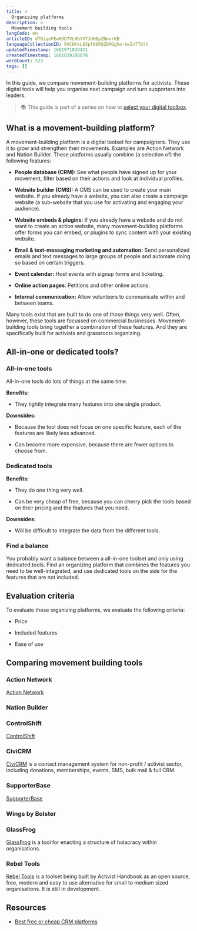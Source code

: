 ```yaml
---
title: >
  Organising platforms
description: >
  Movement building tools
langCode: en
articleID: dT0iqoFEwKDD7VLHbYV7JUH8pZNovrKB
languageCollectionID: 9VCNtkL83pf08RQZDMGgho-bwZn7Tblh
updatedTimestamp: 1681971820421
createdTimestamp: 1601829180878
wordCount: 523
tags: []
---
```


In this guide, we compare movement-building platforms for activists. These digital tools will help you organise next campaign and turn supporters into leaders.

> 📚 This guide is part of a series on how to [select your digital toolbox](/tools).

## What is a movement-building platform?

A movement-building platform is a digital toolset for campaigners. They use it to grow and strengthen their movements. Examples are Action Network and Nation Builder. These platforms usually combine (a selection of) the following features:

-   **People database (CRM):** See what people have signed up for your movement, filter based on their actions and look at individual profiles.
    
-   **Website builder (CMS):** A CMS can be used to create your main website. If you already have a website, you can also create a campaign website (a sub-website that you use for activating and engaging your audience).
    
-   **Website embeds & plugins:** If you already have a website and do not want to create an action website, many movement-building platforms offer forms you can embed, or plugins to sync content with your existing website.
    
-   **Email & text-messaging marketing and automation:** Send personalized emails and text messages to large groups of people and automate doing so based on certain triggers.
    
-   **Event calendar:** Host events with signup forms and ticketing.
    
-   **Online action pages**: Petitions and other online actions.
    
-   **Internal communication:** Allow volunteers to communicate within and between teams.
    

Many tools exist that are built to do one of those things very well. Often, however, these tools are focussed on commercial businesses. Movement-building tools bring together a combination of these features. And they are specifically built for activists and grassroots organizing.

## All-in-one or dedicated tools?

### **All-in-one tools**

All-in-one tools do lots of things at the same time.

**Benefits:**

-   They tightly integrate many features into one single product.
    

**Downsides:**

-   Because the tool does not focus on one specific feature, each of the features are likely less advanced.
    
-   Can become more expensive, because there are fewer options to choose from.
    

### **Dedicated tools**

**Benefits:**

-   They do one thing very well.
    
-   Can be very cheap of free, because you can cherry pick the tools based on their pricing and the features that you need.
    

**Downsides:**

-   Will be difficult to integrate the data from the different tools.
    

### Find a balance

You probably want a balance between a all-in-one toolset and only using dedicated tools. Find an organizing platform that combines the features you need to be well-integrated, and use dedicated tools on the side for the features that are not included.

## Evaluation criteria

To evaluate these organizing platforms, we evaluate the following criteria:

-   Price
    
-   Included features
    
-   Ease of use
    

## Comparing movement building tools

### Action Network

[Action Network](https://actionnetwork.org/)

### Nation Builder

### ControlShift

[ControlShift](https://www.controlshiftlabs.com/)

### CiviCRM

[CiviCRM](https://civicrm.org/) is a contact management system for non-profit / activist sector, including donations, memberships, events, SMS, bulk mail & full CRM.

### SupporterBase

[SupporterBase](https://www.supporterbase.com/)

### Wings by Bolster

### GlassFrog

[GlassFrog](https://www.glassfrog.com/?utm_source=activisthandbook.org) is a tool for enacting a structure of holacracy within organisations.

### Rebel Tools

[Rebel Tools](https://rebel.tools) is a toolset being built by Activist Handbook as an open source, free, modern and easy to use alternative for small to medium sized organisations. It is still in development.

## Resources

-   [Best free or cheap CRM platforms](https://www.ventureharbour.com/best-free-or-cheap-crm-platforms/)